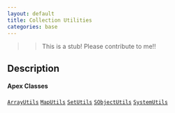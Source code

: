 ```yaml
---
layout: default
title: Collection Utilities
categories: base
---
```


>>This is a stub!  Please contribute to me!!

Description
----------------

#### Apex Classes

[`ArrayUtils`](/api/ArrayUtils)
[`MapUtils`](/api/MapUtils)
[`SetUtils`](/api/SetUtils)
[`SObjectUtils`](/api/SObjectUtils)
[`SystemUtils`](/api/SystemUtils)